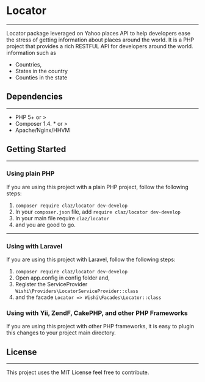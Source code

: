 # Locator
---
Locator package leveraged on Yahoo places API to help developers ease the stress of getting information about places around the world. It is a PHP project that provides a rich RESTFUL API for developers around the world. information such as 
* Countries, 
* States in the country 
* Counties in the state
 
## Dependencies
--- 
* PHP 5+ or >  
* Composer 1.4. * or > 
* Apache/Nginx/HHVM

## Getting Started 
---
### Using plain PHP
If you are using this project with a plain PHP project, follow the following steps:
1. `composer require claz/locator dev-develop` 
2. In your `composer.json` file, add `require claz/locator dev-develop` 
3. In your main file require `claz/locator` 
4. and you are good to go. 
 --- 
### Using with Laravel 
If you are using this project with Laravel, follow the following steps:
1. `composer require claz/locator dev-develop` 
2. Open app.config in config folder and,
3. Register the ServiceProvider ` Wishi\Providers\LocatorServiceProvider::class `
4. and the facade  ` Locator => Wishi\Facades\Locator::class `

### Using with Yii, ZendF, CakePHP, and other PHP Frameworks 
If you are using this project with other PHP frameworks, it is easy to plugin this changes to your project main directory.

## License 
--- 
This project uses the MIT License feel free to contribute.





